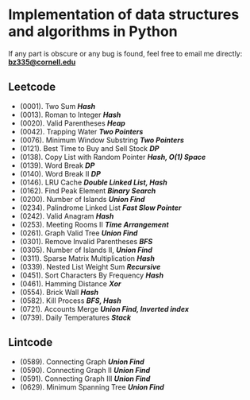 # Implementation of data structures and algorithms in Python
If any part is obscure or any bug is found, feel free to email me directly: __**bz335@cornell.edu**__

## Leetcode
* (0001). Two Sum **_Hash_**
* (0013). Roman to Integer **_Hash_**
* (0020). Valid Parentheses **_Heap_**
* (0042). Trapping Water **_Two Pointers_**
* (0076). Minimum Window Substring **_Two Pointers_**
* (0121). Best Time to Buy and Sell Stock **_DP_**
* (0138). Copy List with Random Pointer **_Hash, O(1) Space_**
* (0139). Word Break **_DP_**
* (0140). Word Break II **_DP_**
* (0146). LRU Cache **_Double Linked List, Hash_**
* (0162). Find Peak Element **_Binary Search_**
* (0200). Number of Islands **_Union Find_**
* (0234). Palindrome Linked List **_Fast Slow Pointer_**
* (0242). Valid Anagram **_Hash_**
* (0253). Meeting Rooms II **_Time Arrangement_**
* (0261). Graph Valid Tree **_Union Find_**
* (0301). Remove Invalid Parentheses **_BFS_**
* (0305). Number of Islands II, **_Union Find_**
* (0311). Sparse Matrix Multiplication **_Hash_**
* (0339). Nested List Weight Sum **_Recursive_**
* (0451). Sort Characters By Frequency **_Hash_**
* (0461). Hamming Distance **_Xor_**
* (0554). Brick Wall **_Hash_**
* (0582). Kill Process **_BFS, Hash_**
* (0721). Accounts Merge **_Union Find, Inverted index_**
* (0739). Daily Temperatures **_Stack_**

## Lintcode
* (0589). Connecting Graph **_Union Find_**
* (0590). Connecting Graph II **_Union Find_**
* (0591). Connecting Graph III **_Union Find_**
* (0629). Minimum Spanning Tree **_Union Find_**
